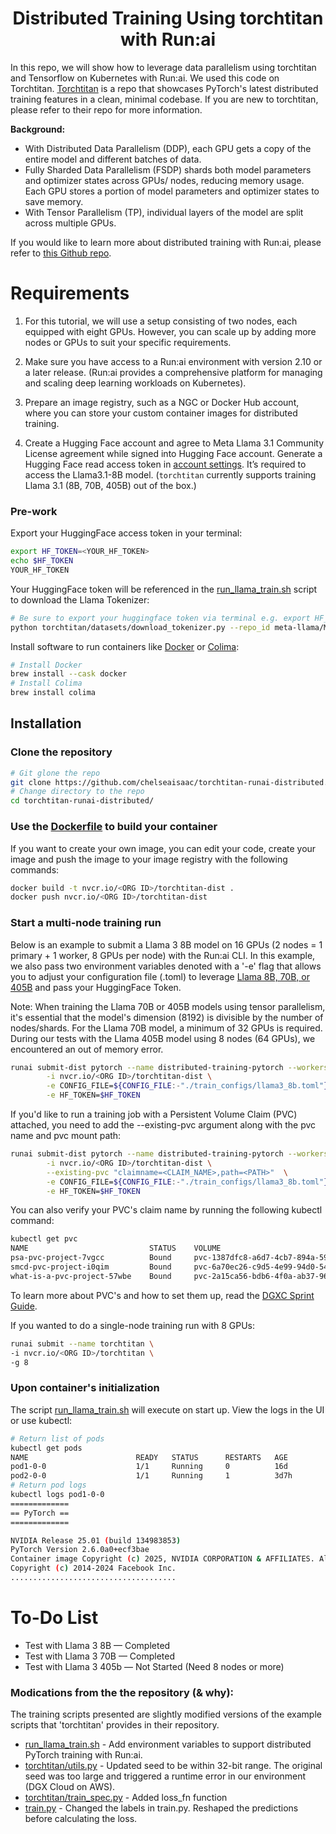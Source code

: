 <div align="center">

# Distributed Training Using torchtitan with Run:ai

</div>

In this repo, we will show how to leverage data parallelism using torchtitan and Tensorflow on Kubernetes with Run:ai. We used this code on Torchtitan. [Torchtitan](https://github.com/pytorch/torchtitan) is a repo that showcases PyTorch's latest distributed training features in a clean, minimal codebase. If you are new to torchtitan, please refer to their repo for more information. 

<b>Background:</b>
- With Distributed Data Parallelism (DDP), each GPU gets a copy of the entire model and different batches of data.
- Fully Sharded Data Parallelism (FSDP) shards both model parameters and optimizer states across GPUs/ nodes, reducing memory usage. Each GPU stores a portion of model parameters and optimizer states to save memory.
- With Tensor Parallelism (TP), individual layers of the model are split across multiple GPUs. 

If you would like to learn more about distributed training with Run:ai, please refer to [this Github repo](https://github.com/EkinKarabulut/distributed_training_with_runai). 

# Requirements
1. For this tutorial, we will use a setup consisting of two nodes, each equipped with eight GPUs. However, you can scale up by adding more nodes or GPUs to suit your specific requirements.

2. Make sure you have access to a Run:ai environment with version 2.10 or a later release. (Run:ai provides a comprehensive platform for managing and scaling deep learning workloads on Kubernetes).

3. Prepare an image registry, such as a NGC or Docker Hub account, where you can store your custom container images for distributed training.<br>

4. Create a Hugging Face account and agree to Meta Llama 3.1 Community License agreement while signed into Hugging Face account. Generate a Hugging Face read access token in [account settings](https://huggingface.co/settings/tokens). It’s required to access the Llama3.1-8B model. (`torchtitan` currently supports training Llama 3.1 (8B, 70B, 405B) out of the box.)


### Pre-work

Export your HuggingFace access token in your terminal:

```bash
export HF_TOKEN=<YOUR_HF_TOKEN>
echo $HF_TOKEN
YOUR_HF_TOKEN
```

Your HuggingFace token will be referenced in the [run_llama_train.sh](run_llama_train.sh) script to download the Llama Tokenizer:

```bash
# Be sure to export your huggingface token via terminal e.g. export HF_TOKEN=<your HF Token> 
python torchtitan/datasets/download_tokenizer.py --repo_id meta-llama/Meta-Llama-3.1-8B --tokenizer_path "original" --local_dir=/torchtitan/datasets/tokenizer/ --hf_token=$HF_TOKEN
```

Install software to run containers like [Docker](https://www.docker.com/get-started/) or [Colima](https://github.com/abiosoft/colima): 

```bash
# Install Docker
brew install --cask docker
# Install Colima
brew install colima
```
## Installation
### Clone the repository

```bash
# Git glone the repo
git clone https://github.com/chelseaisaac/torchtitan-runai-distributed.git
# Change directory to the repo
cd torchtitan-runai-distributed/
```

### Use the [Dockerfile](https://github.com/chelseaisaac/torchtitan-runai-distributed/blob/main/Dockerfile) to build your container
If you want to create your own image, you can edit your code, create your image and push the image to your image registry with the following commands:

```bash
docker build -t nvcr.io/<ORG ID>/torchtitan-dist .
docker push nvcr.io/<ORG ID>/torchtitan-dist 
```

### Start a multi-node training run
Below is an example to submit a Llama 3 8B model on 16 GPUs (2 nodes = 1 primary + 1 worker, 8 GPUs per node) with the Run:ai CLI. In this example, we also pass two environment variables denoted with a '-e' flag that allows you to adjust your configuration file (.toml) to leverage [Llama 8B, 70B, or 405B](https://github.com/chelseaisaac/torchtitan-runai-distributed/tree/main/train_configs) and pass your HuggingFace Token. 

Note: When training the Llama 70B or 405B models using tensor parallelism, it's essential that the model's dimension (8192) is divisible by the number of nodes/shards. For the Llama 70B model, a minimum of 32 GPUs is required. During our tests with the Llama 405B model using 8 nodes (64 GPUs), we encountered an out of memory error.

```bash
runai submit-dist pytorch --name distributed-training-pytorch --workers=1 -g 8 \
        -i nvcr.io/<ORG ID>/torchtitan-dist \
        -e CONFIG_FILE=${CONFIG_FILE:-"./train_configs/llama3_8b.toml"} \
        -e HF_TOKEN=$HF_TOKEN
```
If you'd like to run a training job with a Persistent Volume Claim (PVC) attached, you need to add the --existing-pvc argument along with the pvc name and pvc mount path:
```bash
runai submit-dist pytorch --name distributed-training-pytorch --workers=1 -g 8 \
        -i nvcr.io/<ORG ID>/torchtitan-dist \
        --existing-pvc "claimname=<CLAIM_NAME>,path=<PATH>"  \
        -e CONFIG_FILE=${CONFIG_FILE:-"./train_configs/llama3_8b.toml"} \
        -e HF_TOKEN=$HF_TOKEN
```
You can also verify your PVC's claim name by running the following kubectl command:
```bash
kubectl get pvc
NAME                           STATUS    VOLUME                                     CAPACITY   ACCESS MODES   STORAGECLASS   VOLUMEATTRIBUTESCLASS   AGE
psa-pvc-project-7vgcc          Bound     pvc-1387dfc8-a6d7-4cb7-894a-59d58cd91f30   10Ti       RWX            zonal-rwx      <unset>                 23d
smcd-pvc-project-i0qim         Bound     pvc-6a70ec26-c9d5-4e99-94d0-54fe25211b92   10Ti       RWX            zonal-rwx      <unset>                 12d
what-is-a-pvc-project-57wbe    Bound     pvc-2a15ca56-bdb6-4f0a-ab37-96e4be90dec3   10Ti       RWX            zonal-rwx      <unset>                 12d
```

To learn more about PVC's and how to set them up, read the [DGXC Sprint Guide](https://docs.nvidia.com/dgx-cloud/run-ai/latest/user-guide.html#pvc). 

If you wanted to do a single-node training run with 8 GPUs:
```bash
runai submit --name torchtitan \
-i nvcr.io/<ORG ID>/torchtitan \
-g 8 
```
### Upon container's initialization
The script [run_llama_train.sh](https://github.com/chelseaisaac/torchtitan-runai-distributed/blob/sarabiap-patch-3/run_llama_train.sh) will execute on start up. View the logs in the UI or use kubectl:

```bash
# Return list of pods
kubectl get pods
NAME                        READY   STATUS      RESTARTS   AGE
pod1-0-0                    1/1     Running     0          16d
pod2-0-0                    1/1     Running     1          3d7h
# Return pod logs
kubectl logs pod1-0-0
=============
== PyTorch ==
=============

NVIDIA Release 25.01 (build 134983853)
PyTorch Version 2.6.0a0+ecf3bae
Container image Copyright (c) 2025, NVIDIA CORPORATION & AFFILIATES. All rights reserved.
Copyright (c) 2014-2024 Facebook Inc.
.....................................
```

# To-Do List
- Test with Llama 3 8B — Completed
- Test with Llama 3 70B — Completed
- Test with Llama 3 405b — Not Started (Need 8 nodes or more)

### Modications from the the repository (& why):

The training scripts presented are slightly modified versions of the example scripts that 'torchtitan' provides in their repository.
* [run_llama_train.sh](run_llama_train.sh) - Add environment variables to support distributed PyTorch training with Run:ai.
* [torchtitan/utils.py](torchtitan/utils.py) - Updated seed to be within 32-bit range. The original seed was too large and triggered a runtime error in our environment (DGX Cloud on AWS).
* [torchtitan/train_spec.py](torchtitan/train_spec.py) - Added loss_fn function
* [train.py](train.py) - Changed the labels in train.py. Reshaped the predictions before calculating the loss.

